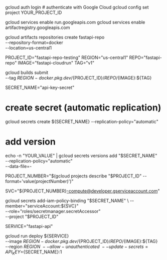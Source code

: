 gcloud auth login         # authenticate with Google Cloud
gcloud config set project YOUR_PROJECT_ID

gcloud services enable run.googleapis.com
gcloud services enable artifactregistry.googleapis.com

gcloud artifacts repositories create fastapi-repo \
    --repository-format=docker \
    --location=us-central1

PROJECT_ID="fastapi-repo-testing"
REGION="us-central1"
REPO="fastapi-repo"
IMAGE="fastapi-cloudrun"
TAG="v1"

gcloud builds submit \
  --tag ${REGION}-docker.pkg.dev/${PROJECT_ID}/${REPO}/${IMAGE}:${TAG}

SECRET_NAME="api-key-secret"

# create secret (automatic replication)
gcloud secrets create ${SECRET_NAME} --replication-policy="automatic"

# add version
echo -n "YOUR_VALUE" | gcloud secrets versions add "$SECRET_NAME" \
  --replication-policy="automatic" \
  --data-file=-

PROJECT_NUMBER="$(gcloud projects describe "$PROJECT_ID" --format='value(projectNumber)')"

SVC="${PROJECT_NUMBER}-compute@developer.gserviceaccount.com"

gcloud secrets add-iam-policy-binding "$SECRET_NAME" \
  --member="serviceAccount:${SVC}" \
  --role="roles/secretmanager.secretAccessor" \
  --project "$PROJECT_ID"

  SERVICE="fastapi-api"

gcloud run deploy ${SERVICE} \
  --image ${REGION}-docker.pkg.dev/${PROJECT_ID}/${REPO}/${IMAGE}:${TAG} \
  --region ${REGION} \
  --allow-unauthenticated \
  --update-secrets=API_KEY=${SECRET_NAME}:1
